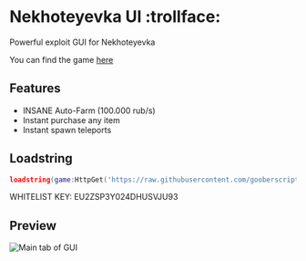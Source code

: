 # Nekhoteyevka UI :trollface:

Powerful exploit GUI for Nekhoteyevka

You can find the game [here](https://www.roblox.com/games/5960890377/Nekhoteyevka-Russian-Border)

## Features
* INSANE Auto-Farm (100.000 rub/s)
* Instant purchase any item
* Instant spawn teleports
  
## Loadstring
```lua
loadstring(game:HttpGet('https://raw.githubusercontent.com/gooberscript/Nekhoteyevka-UI/main/script.lua'))()
```

WHITELIST KEY: EU2ZSP3Y024DHUSVJU93

## Preview
![Main tab of GUI](https://cdn.discordapp.com/attachments/980049118862934039/1064530215071645816/showcase.png)
